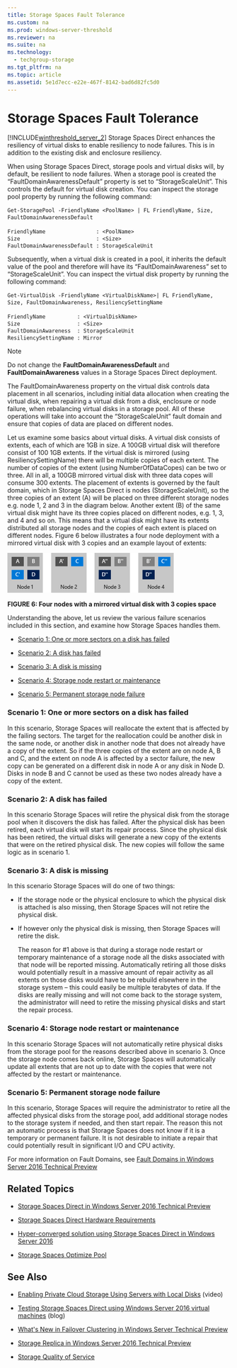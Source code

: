 ```yaml
---
title: Storage Spaces Fault Tolerance
ms.custom: na
ms.prod: windows-server-threshold
ms.reviewer: na
ms.suite: na
ms.technology: 
  - techgroup-storage
ms.tgt_pltfrm: na
ms.topic: article
ms.assetid: 5e1d7ecc-e22e-467f-8142-bad6d82fc5d0
---
```

# Storage Spaces Fault Tolerance

[!INCLUDE[winthreshold_server_2](includes/winthreshold_server_2_md.md)] Storage Spaces Direct enhances the resiliency of virtual disks to enable resiliency to node failures. This is in addition to the existing disk and enclosure resiliency.

When using Storage Spaces Direct, storage pools and virtual disks will, by default, be resilient to node failures. When a storage pool is created the “FaultDomainAwarenessDefault” property is set to “StorageScaleUnit”. This controls the default for virtual disk creation. You can inspect the storage pool property by running the following command:

```
Get-StoragePool -FriendlyName <PoolName> | FL FriendlyName, Size, FaultDomainAwarenessDefault

FriendlyName                : <PoolName>
Size                        : <Size>
FaultDomainAwarenessDefault : StorageScaleUnit
```

Subsequently, when a virtual disk is created in a pool, it inherits the default value of the pool and therefore will have its “FaultDomainAwareness” set to “StorageScaleUnit”. You can inspect the virtual disk property by running the following command:

```
Get-VirtualDisk -FriendlyName <VirtualDiskName>| FL FriendlyName, Size, FaultDomainAwareness, ResiliencySettingName

FriendlyName          : <VirtualDiskName>
Size                  : <Size>
FaultDomainAwareness  : StorageScaleUnit
ResiliencySettingName : Mirror
```

> [!NOTE]
> Do not change the **FaultDomainAwarenessDefault** and **FaultDomainAwareness** values in a Storage Spaces Direct deployment.

The FaultDomainAwareness property on the virtual disk controls data placement in all scenarios, including initial data allocation when creating the virtual disk,  when repairing a virtual disk from a disk, enclosure or node failure, when rebalancing virtual disks in a storage pool. All of these operations will take into account the “StorageScaleUnit” fault domain and ensure that copies of data are placed on different nodes.

Let us examine some basics about virtual disks. A virtual disk consists of extents, each of which are 1GB in size. A 100GB virtual disk will therefore consist of 100 1GB extents. If the virtual disk is mirrored \(using ResiliencySettingName\) there will be multiple copies of each  extent. The number of copies of the extent \(using NumberOfDataCopes\) can be two or three. All in all, a 100GB mirrored virtual disk with three data copes will consume 300 extents. The placement of extents is governed by the fault domain, which in Storage Spaces Direct is nodes \(StorageScaleUnit\), so the three copies of an extent \(A\) will be placed on three different storage nodes e.g. node 1, 2 and 3 in the diagram below. Another extent \(B\) of the same virtual disk might have its three copies placed on different nodes, e.g. 1, 3, and 4 and so on. This means that a virtual disk might have its extents distributed all storage nodes and the copies of each extent is placed on different nodes. Figure 6 below illustrates a four node deployment with a mirrored virtual disk with 3 copies and an example layout of extents:

![](media/StorageSpacesFaultTolerance.png)

**FIGURE 6: Four nodes with a mirrored virtual disk with 3 copies space**

Understanding the above, let us review the various failure scenarios  included in this section, and examine how Storage Spaces handles them.

-   [Scenario 1: One or more sectors on a disk has failed](#BKMK_FaultTolerance_Scenario1)

-   [Scenario 2: A disk has failed](#BKMK_FaultTolerance_Scenario2)

-   [Scenario 3: A disk is missing](#BKMK_FaultTolerance_Scenario3)

-   [Scenario 4: Storage node restart or maintenance](#BKMK_FaultTolerance_Scenario4)

-   [Scenario 5: Permanent storage node failure](#BKMK_FaultTolerance_Scenario5)

### <a name="BKMK_FaultTolerance_Scenario1"></a>Scenario 1: One or more sectors on a disk has failed
In this scenario, Storage Spaces will reallocate the extent that is affected by the failing sectors. The target for the reallocation could be another disk in the same node, or another disk in another node that does not already have a copy of the extent. So if the three copies of the extent are on node A, B and C, and the extent on node A is affected by a sector failure, the new copy can be generated on a different disk in node A or any disk in Node D. Disks in node B and C cannot be used as these two nodes already have a copy of the extent.

### <a name="BKMK_FaultTolerance_Scenario2"></a>Scenario 2: A disk has failed
In this scenario Storage Spaces will retire the physical disk from the storage pool when it discovers the disk has failed. After the physical disk has been retired, each virtual disk will start its repair process. Since the physical disk has been retired, the virtual disks will generate a new copy of the extents that were on the retired physical disk. The new copies will follow the same logic as in scenario 1.

### <a name="BKMK_FaultTolerance_Scenario3"></a>Scenario 3: A disk is missing
In this scenario Storage Spaces will do one of two things:

-   If the storage node or the physical enclosure to which the physical disk is attached is also missing, then Storage Spaces will not retire the physical disk.

-   If however only the physical disk is missing, then Storage Spaces will retire the disk.

    The reason for \#1 above is that during a storage node restart or temporary maintenance of a storage node all the disks associated with that node will be reported missing. Automatically retiring all those disks would potentially result in a massive amount of repair activity as all extents on those disks would have to be rebuild elsewhere in the storage system – this could easily be multiple terabytes of data. If the disks are really missing and will not come back to the storage system, the administrator will need to retire the missing physical disks and start the repair process.

### <a name="BKMK_FaultTolerance_Scenario4"></a>Scenario 4: Storage node restart or maintenance
In this scenario Storage Spaces will not automatically retire physical disks from the storage pool for the reasons described above in scenario 3. Once the storage node comes back online, Storage Spaces will automatically update all extents that are not up to date with the copies that were not affected by the restart or maintenance.

### <a name="BKMK_FaultTolerance_Scenario5"></a>Scenario 5: Permanent storage node failure
In this scenario, Storage Spaces will require the administrator to retire all the affected physical disks from the storage pool, add additional storage nodes to the storage system if needed, and then start repair. The reason this not an automatic process is that Storage Spaces does not know if it is a temporary or permanent failure. It is not desirable to initiate a repair that could potentially result in significant I\/O and CPU activity.

For more information on Fault Domains, see [Fault Domains in Windows Server 2016 Technical Preview](Fault-Domains-in-Windows-Server-2016-Technical-Preview.md)

## Related Topics

-   [Storage Spaces Direct in Windows Server 2016 Technical Preview](Storage-Spaces-Direct-in-Windows-Server-2016-Technical-Preview.md)

-   [Storage Spaces Direct Hardware Requirements](Storage-Spaces-Direct-Hardware-Requirements.md)

-   [Hyper-converged solution using Storage Spaces Direct in Windows Server 2016](Hyper-converged-solution-using-Storage-Spaces-Direct-in-Windows-Server-2016.md)

-   [Storage Spaces Optimize Pool](Storage-Spaces-Optimize-Pool.md)

## See Also

-   [Enabling Private Cloud Storage Using Servers with Local Disks](http://channel9.msdn.com/Events/Ignite/2015/BRK3474) \(video\)

-   [Testing Storage Spaces Direct using Windows Server 2016 virtual machines](http://blogs.msdn.com/b/clustering/archive/2015/05/27/10617612.aspx) \(blog\)

-   [What's New in Failover Clustering in Windows Server Technical Preview](What-s-New-in-Failover-Clustering-in-Windows-Server-Technical-Preview.md)

-   [Storage Replica in Windows Server 2016 Technical Preview](Storage-Replica-in-Windows-Server-2016-Technical-Preview.md)

-   [Storage Quality of Service](Storage-Quality-of-Service.md)


